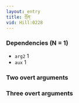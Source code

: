 ```yaml
---
layout: entry
title: གྲོན་
vid: Hill:0228
---
```

### Dependencies (N = 1)
* `arg2` 1
* `aux` 1


### Two overt arguments


### Three overt arguments
